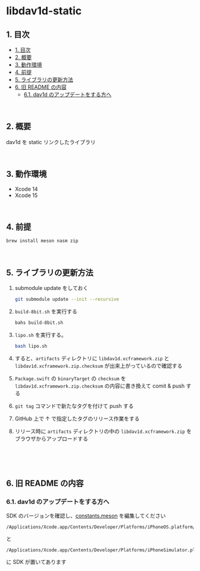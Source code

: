 # libdav1d-static

## 1. 目次

<!-- TOC depthFrom:2 -->

- [1. 目次](#1-目次)
- [2. 概要](#2-概要)
- [3. 動作環境](#3-動作環境)
- [4. 前提](#4-前提)
- [5. ライブラリの更新方法](#5-ライブラリの更新方法)
- [6. 旧 README の内容](#6-旧-readme-の内容)
    - [6.1. dav1d のアップデートをする方へ](#61-dav1d-のアップデートをする方へ)

<!-- /TOC -->

<br/>

## 2. 概要

dav1d を static リンクしたライブラリ

<br/>

## 3. 動作環境

* Xcode 14
* Xcode 15

<br/>

## 4. 前提

```bash
brew install meson nasm zip
```

<br/>

## 5. ライブラリの更新方法

1. submodule update をしておく

    ```bash
    git submodule update --init --recursive
    ```

2. `build-8bit.sh` を実行する

    ```bash
    bahs build-8bit.sh
    ```

3. `lipo.sh` を実行する。

   ```bash
   bash lipo.sh
   ```

4. すると、`artifacts` ディレクトリに `libdav1d.xcframework.zip` と `libdav1d.xcframework.zip.checksum` が出来上がっているので確認する

5. `Package.swift` の `binaryTarget` の `checksum` を `libdav1d.xcframework.zip.checksum` の内容に書き換えて comit & push する

6. `git tag` コマンドで新たなタグを付けて push する

7. GitHub 上で ↑ で指定したタグのリリース作業をする

8. リリース時に `artifacts` ディレクトリの中の `libdav1d.xcframework.zip` をブラウザからアップロードする

<br/><br/><br/>

## 6. 旧 README の内容

### 6.1. dav1d のアップデートをする方へ

SDK のバージョンを確認し、[constants.meson](./build/crossfiles/constants.meson) を編集してください

```
/Applications/Xcode.app/Contents/Developer/Platforms/iPhoneOS.platform/Developer/SDKs
```

と

```
/Applications/Xcode.app/Contents/Developer/Platforms/iPhoneSimulator.platform/Developer/SDKs
```

に SDK が置いてあります
